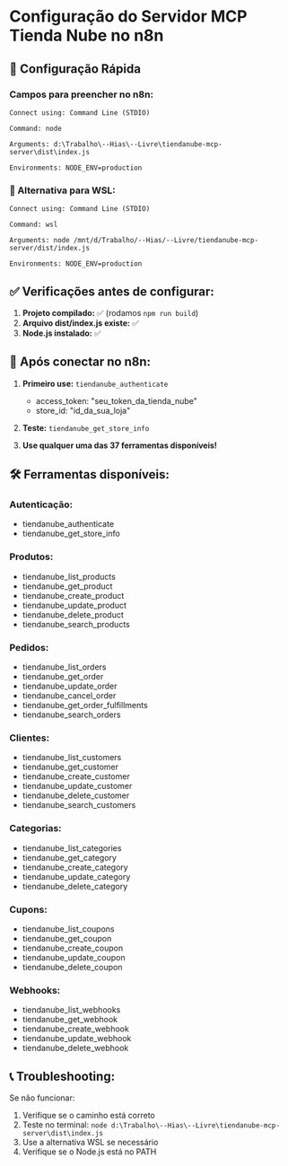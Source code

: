 # Configuração do Servidor MCP Tienda Nube no n8n

## 🎯 Configuração Rápida

### Campos para preencher no n8n:

```
Connect using: Command Line (STDIO)

Command: node

Arguments: d:\Trabalho\--Hias\--Livre\tiendanube-mcp-server\dist\index.js

Environments: NODE_ENV=production
```

### 🔄 Alternativa para WSL:

```
Connect using: Command Line (STDIO)

Command: wsl

Arguments: node /mnt/d/Trabalho/--Hias/--Livre/tiendanube-mcp-server/dist/index.js

Environments: NODE_ENV=production
```

## ✅ Verificações antes de configurar:

1. **Projeto compilado:** ✅ (rodamos `npm run build`)
2. **Arquivo dist/index.js existe:** ✅
3. **Node.js instalado:** ✅

## 🚀 Após conectar no n8n:

1. **Primeiro use:** `tiendanube_authenticate`
   - access_token: "seu_token_da_tienda_nube"
   - store_id: "id_da_sua_loja"

2. **Teste:** `tiendanube_get_store_info`

3. **Use qualquer uma das 37 ferramentas disponíveis!**

## 🛠️ Ferramentas disponíveis:

### Autenticação:

- tiendanube_authenticate
- tiendanube_get_store_info

### Produtos:

- tiendanube_list_products
- tiendanube_get_product
- tiendanube_create_product
- tiendanube_update_product
- tiendanube_delete_product
- tiendanube_search_products

### Pedidos:

- tiendanube_list_orders
- tiendanube_get_order
- tiendanube_update_order
- tiendanube_cancel_order
- tiendanube_get_order_fulfillments
- tiendanube_search_orders

### Clientes:

- tiendanube_list_customers
- tiendanube_get_customer
- tiendanube_create_customer
- tiendanube_update_customer
- tiendanube_delete_customer
- tiendanube_search_customers

### Categorias:

- tiendanube_list_categories
- tiendanube_get_category
- tiendanube_create_category
- tiendanube_update_category
- tiendanube_delete_category

### Cupons:

- tiendanube_list_coupons
- tiendanube_get_coupon
- tiendanube_create_coupon
- tiendanube_update_coupon
- tiendanube_delete_coupon

### Webhooks:

- tiendanube_list_webhooks
- tiendanube_get_webhook
- tiendanube_create_webhook
- tiendanube_update_webhook
- tiendanube_delete_webhook

## 📞 Troubleshooting:

Se não funcionar:

1. Verifique se o caminho está correto
2. Teste no terminal: `node d:\Trabalho\--Hias\--Livre\tiendanube-mcp-server\dist\index.js`
3. Use a alternativa WSL se necessário
4. Verifique se o Node.js está no PATH
